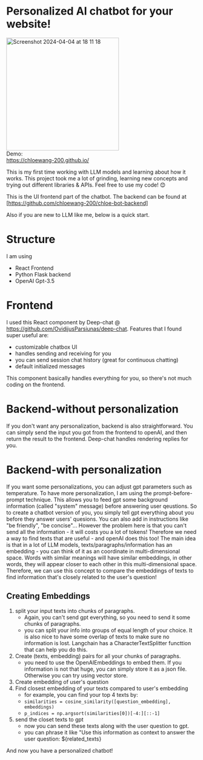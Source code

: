 # Personalized AI chatbot for your website!
<img width="297" alt="Screenshot 2024-04-04 at 18 11 18" src="https://github.com/chloewang-200/chloe-bot-backend/assets/84855841/182f10e8-dbda-4a25-9f6b-07294d79e986">\
Demo: \
https://chloewang-200.github.io/

This is my first time working with LLM models and learning about how it works. This project took me a lot of grinding, learning new concepts and trying out different libraries & APIs. Feel free to use my code! 😊

This is the UI frontend part of the chatbot. The backend can be found at [https://github.com/chloewang-200/chloe-bot-backend]

Also if you are new to LLM like me, below is a quick start.

# Structure
I am using
- React Frontend
- Python Flask backend
- OpenAI Gpt-3.5

# Frontend
I used this React component by Deep-chat @ https://github.com/OvidijusParsiunas/deep-chat. Features that I found super useful are:
- customizable chatbox UI
- handles sending and receiving for you
- you can send session chat history (great for continuous chatting)
- default initialized messages

This component basically handles everything for you, so there's not much coding on the frontend.

# Backend-without personalization
If you don't want any personalization, backend is also straightforward. You can simply send the input you got from the frontend to openAI, and then return the result to the frontend. Deep-chat handles rendering replies for you.

# Backend-with personalization

If you want some personalizations, you can adjust gpt parameters such as temperature.
To have more personalization, I am using the prompt-before-prompt technique. This allows you to feed gpt some background information (called "system" message) before answering user qeustions. So to create a chatbot version of you, you simply tell gpt everything about you before they answer users' quesions. You can also add in instructions like "be friendly", "be concise"...
However the problem here is that you can't send all the information - it will costs you a lot of tokens!
Therefore we need a way to find texts that are useful - and openAI does this too!
The main idea is that in a lot of LLM models, texts/paragraphs/information has an embedding - you can think of it as an coordinate in multi-dimensional space. Words with similar meanings will have similar embeddings, in other words, they will appear closer to each other in this multi-dimensional space. Therefore, we can use this concept to compare the embeddings of texts to find information that's closely related to the user's question!

## Creating Embeddings
1. split your input texts into chunks of paragraphs.
   - Again, you can't send gpt everything, so you need to send it some chunks of paragraphs. 
   - you can split your info into groups of equal length of your choice. It is also nice to have some overlap of texts to make sure no information is lost. Langchain has a CharacterTextSplitter functtion that can help you do this.
3. Create (texts, embedding) pairs for all your chunks of paragraphs.
   - you need to use the OpenAIEmbeddings to embed them. If you information is not that huge, you can simply store it as a json file. Otherwise you can try using vector store.
4. Create embedding of user's question
5. Find closest embedding of your texts compared to user's embedding
   -  for example, you can find your top 4 texts by:
   -  `similarities = cosine_similarity([question_embedding], embeddings)`
   -  `p_indices = np.argsort(similarities[0])[-4:][::-1]`
6. send the closet texts to gpt
   - now you can send these texts along with the user question to gpt.
   - you can phrase it like "Use this information as context to answer the user question: ${related_texts}

And now you have a personalized chatbot!


